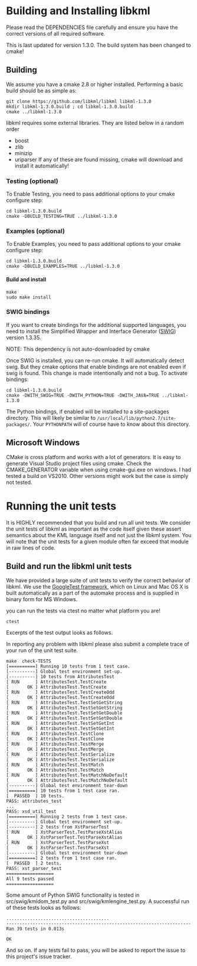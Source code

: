 # Building and Installing libkml #

Please read the DEPENDENCIES file carefully and ensure you have the correct
versions of all required software.

This is last updated for version 1.3.0. The build system has been changed to cmake!

## Building ##

We assume you have a cmake 2.8 or higher installed. 
Performing a basic build should be as simple as:

```
git clone https://github.com/libkml/libkml libkml-1.3.0
mkdir libkml-1.3.0.build ; cd libkml-1.3.0.build
cmake ../libkml-1.3.0
```
libkml requires some external libraries. They are listed below in a random order
* boost
* zlib
* minizip
* uriparser
If any of these are found missing, cmake will download and install it automatically!

### Testing (optional) ####
To Enable Testing, you need to pass additional options to your cmake configure step:
```
cd libkml-1.3.0.build
cmake -DBUILD_TESTING=TRUE ../libkml-1.3.0
```

### Examples (optional) ####
To Enable Examples, you need to pass additional options to your cmake configure step:
```
cd libkml-1.3.0.build
cmake -DBUILD_EXAMPLES=TRUE ../libkml-1.3.0
```
#### Build and install ####
```
make
sudo make install
```
### SWIG bindings ###

If you want to create bindings for the additional supported languages, you need
to install the Simplified Wrapper and Interface Generator
([SWIG](http://www.swig.org/)) version 1.3.35.

NOTE: This dependency is not auto-downloaded by cmake

Once SWIG is installed, you can re-run cmake. It will automatically detect swig. But they cmake options that enable bindings are not enabled even if swig is found. This change is made intentionally and not a bug. To activate bindings:
```
cd libkml-1.3.0.build
cmake -DWITH_SWIG=TRUE -DWITH_PYTHON=TRUE -DWITH_JAVA=TRUE ../libkml-1.3.0 
```
The Python bindings, if enabled will be installed to a site-packages directory. 
This will likely be similar to `/usr/local/lib/python2.7/site-packages/`. 
Your `PYTHONPATH` will of course have to know about this directory.


## Microsoft Windows ##
CMake is cross platform and works with a lot of generators. 
It is easy to generate Visual Studio project files using cmake. Check the CMAKE_GENERATOR variable when using cmake-gui.exe on windows. I had tested a build on VS2010. Other versions might work but the case is simply not tested.

# Running the unit tests #

It is HIGHLY recommended that you build and run all unit tests.
We consider the unit tests of libkml as important as the code itself
given these assert semantics about the KML language itself and not
just the libkml system.  You will note that the unit tests for a given
module often far exceed that module in raw lines of code.

## Build and run the libkml unit tests ##

We have provided a large suite of unit tests to verify the correct behavior of
libkml. We use the [GoogleTest framework](http://googletest.googlecode.com), which
on Linux and Mac OS X is built automatically as a part of the automake process and is
supplied in binary form for MS Windows.

you can run the tests via ctest no matter what platform you are!

```
ctest 
```

Excerpts of the test output looks as follows.

In reporting any problem with libkml please also submit a complete
trace of your run of the unit test suite.

```
make  check-TESTS
[==========] Running 10 tests from 1 test case.
[----------] Global test environment set-up.
[----------] 10 tests from AttributesTest
[ RUN      ] AttributesTest.TestCreate
[       OK ] AttributesTest.TestCreate
[ RUN      ] AttributesTest.TestCreateOdd
[       OK ] AttributesTest.TestCreateOdd
[ RUN      ] AttributesTest.TestSetGetString
[       OK ] AttributesTest.TestSetGetString
[ RUN      ] AttributesTest.TestSetGetDouble
[       OK ] AttributesTest.TestSetGetDouble
[ RUN      ] AttributesTest.TestSetGetInt
[       OK ] AttributesTest.TestSetGetInt
[ RUN      ] AttributesTest.TestClone
[       OK ] AttributesTest.TestClone
[ RUN      ] AttributesTest.TestMerge
[       OK ] AttributesTest.TestMerge
[ RUN      ] AttributesTest.TestSerialize
[       OK ] AttributesTest.TestSerialize
[ RUN      ] AttributesTest.TestMatch
[       OK ] AttributesTest.TestMatch
[ RUN      ] AttributesTest.TestMatchNoDefault
[       OK ] AttributesTest.TestMatchNoDefault
[----------] Global test environment tear-down
[==========] 10 tests from 1 test case ran.
[  PASSED  ] 10 tests.
PASS: attributes_test
...
PASS: xsd_util_test
[==========] Running 2 tests from 1 test case.
[----------] Global test environment set-up.
[----------] 2 tests from XstParserTest
[ RUN      ] XstParserTest.TestParseXstAlias
[       OK ] XstParserTest.TestParseXstAlias
[ RUN      ] XstParserTest.TestParseXst
[       OK ] XstParserTest.TestParseXst
[----------] Global test environment tear-down
[==========] 2 tests from 1 test case ran.
[  PASSED  ] 2 tests.
PASS: xst_parser_test
==================
All 9 tests passed
==================
```

Some amount of Python SWIG functionality is tested in src/swig/kmldom\_test.py
and src/swig/kmlengine\_test.py. A successful run of these tests looks as follows:

```
.......................................
----------------------------------------------------------------------
Ran 39 tests in 0.013s

OK
```

And so on. If any tests fail to pass, you will be asked to report the issue to
this project's issue tracker.
